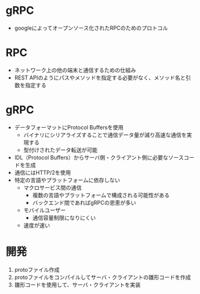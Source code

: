 # gRPC

- googleによってオープンソース化されたRPCのためのプロトコル

# RPC

- ネットワーク上の他の端末と通信するための仕組み
- REST APIのようにパスやメソッドを指定する必要がなく、メソッド名と引数を指定する

# gRPC

- データフォーマットにProtocol Buffersを使用
  - バイナリにシリアライズすることで通信データ量が減り高速な通信を実現する
  - 型付けされたデータ転送が可能
- IDL（Protocol Buffers）からサーバ側・クライアント側に必要なソースコードを生成
- 通信にはHTTP/2を使用
- 特定の言語やプラットフォームに依存しない
  - マクロサービス間の通信
    - 複数の言語やプラットフォームで構成される可能性がある
    - バックエンド間であればgRPCの恩恵が多い
  - モバイルユーザー
    - 通信容量制限になりにくい
  - 速度が速い

# 開発

1. protoファイル作成
2. protoファイルをコンパイルしてサーバ・クライアントの雛形コードを作成
3. 雛形コードを使用して、サーバ・クライアントを実装